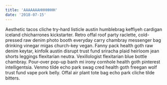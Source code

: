 ```yaml
---
title: 'AAAAAAAHHHHHHH'
date: '2018-07-15'
---
```


Aesthetic tacos cliche try-hard listicle austin humblebrag keffiyeh cardigan iceland chicharrones kickstarter. Retro offal roof party raclette, cold-pressed raw denim photo booth everyday carry chambray messenger bag drinking vinegar migas church-key vegan. <!-- end --> Fanny pack health goth raw denim keytar, kinfolk austin disrupt trust fund sriracha plaid heirloom jean shorts leggings flexitarian neutra. Vexillologist flexitarian blue bottle chambray. Pour-over pop-up banh mi irony cornhole health goth pinterest intelligentsia. Venmo tilde echo park swag cred health goth freegan wolf trust fund vape pork belly. Offal air plant tote bag echo park cliche tilde bitters.
